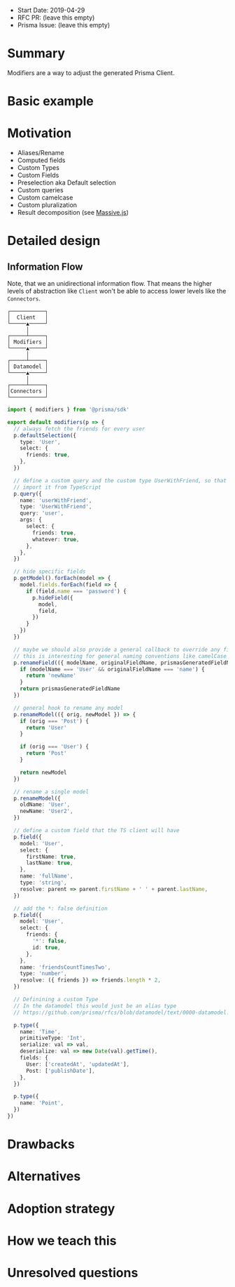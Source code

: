 - Start Date: 2019-04-29
- RFC PR: (leave this empty)
- Prisma Issue: (leave this empty)

# Summary

Modifiers are a way to adjust the generated Prisma Client.

# Basic example

# Motivation

- Aliases/Rename
- Computed fields
- Custom Types
- Custom Fields
- Preselection aka Default selection
- Custom queries
- Custom camelcase
- Custom pluralization
- Result decomposition (see [Massive.js](https://massivejs.org/docs/resultset-decomposition))

# Detailed design

## Information Flow

Note, that we an unidirectional information flow. That means the higher levels of abstraction like `Client` won't be able to access lower levels like the `Connectors`.

```
┌───────────┐
│  Client   │
└─────▲─────┘
      │
┌─────┴─────┐
│ Modifiers │
└─────▲─────┘
      │
┌─────┴─────┐
│ Datamodel │
└─────▲─────┘
      │
┌─────┴─────┐
│Connectors │
└───────────┘
```

```ts
import { modifiers } from '@prisma/sdk'

export default modifiers(p => {
  // always fetch the friends for every user
  p.defaultSelection({
    type: 'User',
    select: {
      friends: true,
    },
  })

  // define a custom query and the custom type UserWithFriend, so that you can
  // import it from TypeScript
  p.query({
    name: 'userWithFriend',
    type: 'UserWithFriend',
    query: 'user',
    args: {
      select: {
        friends: true,
        whatever: true,
      },
    },
  })

  // hide specific fields
  p.getModel().forEach(model => {
    model.fields.forEach(field => {
      if (field.name === 'password') {
        p.hideField({
          model,
          field,
        })
      }
    })
  })

  // maybe we should also provide a general callback to override any field name?
  // this is interesting for general naming conventions like camelCase
  p.renameField(({ modelName, originalFieldName, prismasGeneratedFieldName }) => {
    if (modelName === 'User' && originalFieldName === 'name') {
      return 'newName'
    }
    return prismasGeneratedFieldName
  })

  // general hook to rename any model
  p.renameModel(({ orig, newModel }) => {
    if (orig === 'Post') {
      return 'User'
    }

    if (orig === 'User') {
      return 'Post'
    }

    return newModel
  })

  // rename a single model
  p.renameModel({
    oldName: 'User',
    newName: 'User2',
  })

  // define a custom field that the TS client will have
  p.field({
    model: 'User',
    select: {
      firstName: true,
      lastName: true,
    },
    name: 'fullName',
    type: 'string',
    resolve: parent => parent.firstName + ' ' + parent.lastName,
  })

  // add the *: false definition
  p.field({
    model: 'User',
    select: {
      friends: {
        '*': false,
        id: true,
      },
    },
    name: 'friendsCountTimesTwo',
    type: 'number',
    resolve: ({ friends }) => friends.length * 2,
  })

  // Definining a custom Type
  // In the datamodel this would just be an alias type
  // https://github.com/prisma/rfcs/blob/datamodel/text/0000-datamodel.md#user-defined-primitive-types

  p.type({
    name: 'Time',
    primitiveType: 'Int',
    serialize: val => val,
    deserialize: val => new Date(val).getTime(),
    fields: {
      User: ['createdAt', 'updatedAt'],
      Post: ['publishDate'],
    },
  })

  p.type({
    name: 'Point',
  })
})
```

# Drawbacks

# Alternatives

# Adoption strategy

# How we teach this

# Unresolved questions
